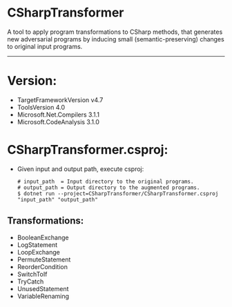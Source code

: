 # CSharpTransformer
A tool to apply program transformations to CSharp methods, that generates new adversarial programs by inducing small (semantic-preserving) changes to original input programs.
- - -

# Version:
- TargetFrameworkVersion v4.7
- ToolsVersion 4.0
- Microsoft.Net.Compilers 3.1.1
- Microsoft.CodeAnalysis 3.1.0

# CSharpTransformer.csproj:

- Given input and output path, execute csproj:
  ```
  # input_path  = Input directory to the original programs.
  # output_path = Output directory to the augmented programs.
  $ dotnet run --project=CSharpTransformer/CSharpTransformer.csproj "input_path" "output_path"
  ```

## Transformations:

- BooleanExchange
- LogStatement
- LoopExchange
- PermuteStatement
- ReorderCondition
- SwitchToIf
- TryCatch
- UnusedStatement
- VariableRenaming
